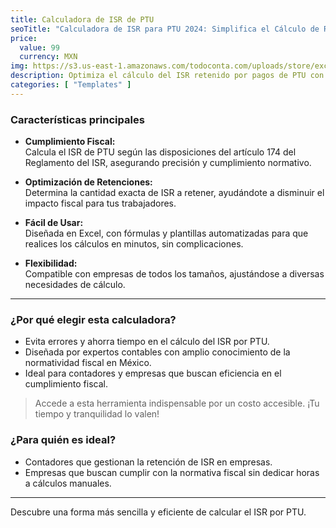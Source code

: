 ```yaml
---
title: Calculadora de ISR de PTU
seoTitle: "Calculadora de ISR para PTU 2024: Simplifica el Cálculo de Retenciones"
price:
  value: 99
  currency: MXN
img: https://s3.us-east-1.amazonaws.com/todoconta.com/uploads/store/excel-calculadora-ptu.png
description: Optimiza el cálculo del ISR retenido por pagos de PTU con esta herramienta diseñada para cumplir con las disposiciones del artículo 174 del Reglamento del ISR. Fácil de usar, precisa y lista para ayudarte a minimizar el impacto fiscal en tus trabajadores.
categories: [ "Templates" ]
---
```

### Características principales
- **Cumplimiento Fiscal:**  
  Calcula el ISR de PTU según las disposiciones del artículo 174 del Reglamento del ISR, asegurando precisión y cumplimiento normativo.
  
- **Optimización de Retenciones:**  
  Determina la cantidad exacta de ISR a retener, ayudándote a disminuir el impacto fiscal para tus trabajadores.
  
- **Fácil de Usar:**  
  Diseñada en Excel, con fórmulas y plantillas automatizadas para que realices los cálculos en minutos, sin complicaciones.
  
- **Flexibilidad:**  
  Compatible con empresas de todos los tamaños, ajustándose a diversas necesidades de cálculo.

---

### ¿Por qué elegir esta calculadora?
- Evita errores y ahorra tiempo en el cálculo del ISR por PTU.
- Diseñada por expertos contables con amplio conocimiento de la normatividad fiscal en México.
- Ideal para contadores y empresas que buscan eficiencia en el cumplimiento fiscal.


> Accede a esta herramienta indispensable por un costo accesible. ¡Tu tiempo y tranquilidad lo valen!


### ¿Para quién es ideal?
- Contadores que gestionan la retención de ISR en empresas.  
- Empresas que buscan cumplir con la normativa fiscal sin dedicar horas a cálculos manuales.

---

Descubre una forma más sencilla y eficiente de calcular el ISR por PTU.

